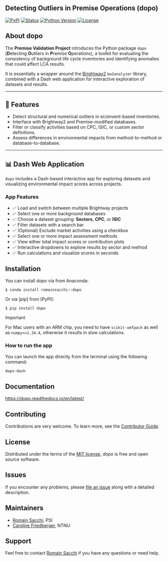 ## Detecting Outliers in Premise Operations (dopo)

[![PyPI](https://img.shields.io/pypi/v/dopo.svg)][pypi status]
[![Status](https://img.shields.io/pypi/status/dopo.svg)][pypi status]
[![Python Version](https://img.shields.io/pypi/pyversions/dopo)][pypi status]
[![License](https://img.shields.io/pypi/l/dopo)][license]


[pypi status]: https://pypi.org/project/dopo/

## About dopo

The **Premise Validation Project** introduces the Python package `dopo`
(**D**etecting **O**utliers in **P**remise **O**perations), a toolkit 
for evaluating the consistency of background life cycle inventories and 
identifying anomalies that could affect LCA results.

It is essentially a wrapper around the [Brightway2](https://brightway.dev/) ``bw2analyzer`` library,
combined with a Dash web application for interactive exploration of datasets and results.

---

## 🧪 Features

- Detect structural and numerical outliers in ecoinvent-based inventories.
- Interface with Brightway2 and Premise-modified databases.
- Filter or classify activities based on CPC, ISIC, or custom sector definitions.
- Assess differences in environmental impacts from method-to-method or database-to-database.

---

## 📊 Dash Web Application

`dopo` includes a Dash-based interactive app for exploring datasets and visualizing environmental impact scores across projects.

### App Features

- ✅ Load and switch between multiple Brightway projects
- ✅ Select one or more background databases
- ✅ Choose a dataset grouping: **Sectors**, **CPC**, or **ISIC**
- ✅ Filter datasets with a search bar
- ✅ (Optional) Exclude market activities using a checkbox
- ✅ Select one or more impact assessment methods
- ✅ View either total impact scores or contribution plots
- ✅ Interactive dropdowns to explore results by sector and method
- ✅ Run calculations and visualize scores in seconds

## Installation

You can install _dopo_ via from Anaconda:

```console
$ conda install romainsacchi::dopo
```

Or via [pip] from [PyPI]:

```console
$ pip install dopo
```

> [!IMPORTANT]
> For Mac users with an ARM chip, you need to have `scikit-umfpack` 
> as well as `numpy<=1.24.4`, otherwise it results in slow calculations.

### How to run the app

You can launch the app directly from the terminal using the following command:

```bash
dopo-dash
```

## Documentation

https://dopo.readthedocs.io/en/latest/


## Contributing

Contributions are very welcome.
To learn more, see the [Contributor Guide][Contributor Guide].

## License

Distributed under the terms of the [MIT license][License],
_dopo_ is free and open source software.

## Issues

If you encounter any problems,
please [file an issue][Issue Tracker] along with a detailed description.


<!-- github-only -->

[License]: https://github.com/Laboratory-for-Energy-Systems-Analysis/dopo/blob/main/LICENSE
[Contributor Guide]: https://github.com/Laboratory-for-Energy-Systems-Analysis/dopo/blob/main/CONTRIBUTING.md
[Issue Tracker]: https://github.com/Laboratory-for-Energy-Systems-Analysis/dopo/issues

## Maintainers

- [Romain Sacchi](romain.sacchi@psi.ch), PSI
- [Caroline Friedberger](cafriedb@stud.ntnu.no), NTNU

## Support

Feel free to contact [Romain Sacchi](romain.sacchi@psi.ch) if 
you have any questions or need help.
